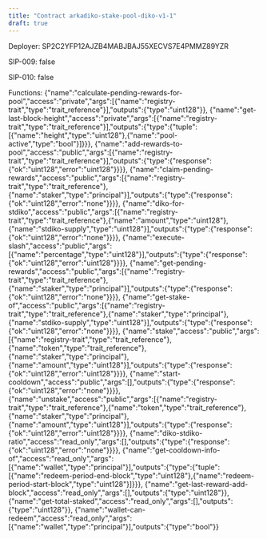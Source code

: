 ```yaml
---
title: "Contract arkadiko-stake-pool-diko-v1-1"
draft: true
---
```

Deployer: SP2C2YFP12AJZB4MABJBAJ55XECVS7E4PMMZ89YZR

SIP-009: false

SIP-010: false

Functions:
{"name":"calculate-pending-rewards-for-pool","access":"private","args":[{"name":"registry-trait","type":"trait_reference"}],"outputs":{"type":"uint128"}}, {"name":"get-last-block-height","access":"private","args":[{"name":"registry-trait","type":"trait_reference"}],"outputs":{"type":{"tuple":[{"name":"height","type":"uint128"},{"name":"pool-active","type":"bool"}]}}}, {"name":"add-rewards-to-pool","access":"public","args":[{"name":"registry-trait","type":"trait_reference"}],"outputs":{"type":{"response":{"ok":"uint128","error":"uint128"}}}}, {"name":"claim-pending-rewards","access":"public","args":[{"name":"registry-trait","type":"trait_reference"},{"name":"staker","type":"principal"}],"outputs":{"type":{"response":{"ok":"uint128","error":"none"}}}}, {"name":"diko-for-stdiko","access":"public","args":[{"name":"registry-trait","type":"trait_reference"},{"name":"amount","type":"uint128"},{"name":"stdiko-supply","type":"uint128"}],"outputs":{"type":{"response":{"ok":"uint128","error":"none"}}}}, {"name":"execute-slash","access":"public","args":[{"name":"percentage","type":"uint128"}],"outputs":{"type":{"response":{"ok":"uint128","error":"uint128"}}}}, {"name":"get-pending-rewards","access":"public","args":[{"name":"registry-trait","type":"trait_reference"},{"name":"staker","type":"principal"}],"outputs":{"type":{"response":{"ok":"uint128","error":"none"}}}}, {"name":"get-stake-of","access":"public","args":[{"name":"registry-trait","type":"trait_reference"},{"name":"staker","type":"principal"},{"name":"stdiko-supply","type":"uint128"}],"outputs":{"type":{"response":{"ok":"uint128","error":"none"}}}}, {"name":"stake","access":"public","args":[{"name":"registry-trait","type":"trait_reference"},{"name":"token","type":"trait_reference"},{"name":"staker","type":"principal"},{"name":"amount","type":"uint128"}],"outputs":{"type":{"response":{"ok":"uint128","error":"uint128"}}}}, {"name":"start-cooldown","access":"public","args":[],"outputs":{"type":{"response":{"ok":"uint128","error":"none"}}}}, {"name":"unstake","access":"public","args":[{"name":"registry-trait","type":"trait_reference"},{"name":"token","type":"trait_reference"},{"name":"staker","type":"principal"},{"name":"amount","type":"uint128"}],"outputs":{"type":{"response":{"ok":"uint128","error":"uint128"}}}}, {"name":"diko-stdiko-ratio","access":"read_only","args":[],"outputs":{"type":{"response":{"ok":"uint128","error":"none"}}}}, {"name":"get-cooldown-info-of","access":"read_only","args":[{"name":"wallet","type":"principal"}],"outputs":{"type":{"tuple":[{"name":"redeem-period-end-block","type":"uint128"},{"name":"redeem-period-start-block","type":"uint128"}]}}}, {"name":"get-last-reward-add-block","access":"read_only","args":[],"outputs":{"type":"uint128"}}, {"name":"get-total-staked","access":"read_only","args":[],"outputs":{"type":"uint128"}}, {"name":"wallet-can-redeem","access":"read_only","args":[{"name":"wallet","type":"principal"}],"outputs":{"type":"bool"}}
